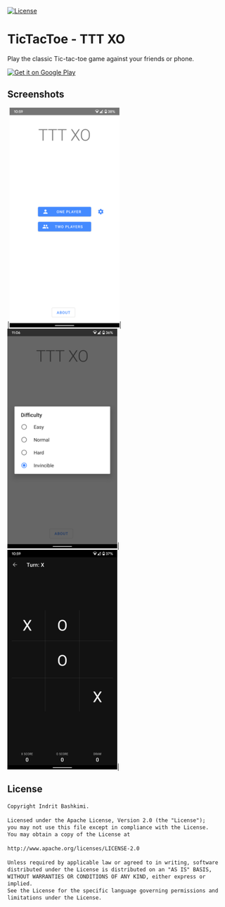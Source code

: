 [![License](https://img.shields.io/badge/license-Apache%202-4EB1BA.svg?style=flat-square)](https://www.apache.org/licenses/LICENSE-2.0.html)

# TicTacToe - TTT XO

Play the classic Tic-tac-toe game against your friends or phone.

<a href="https://play.google.com/store/apps/details?id=com.ibashkimi.tris"><img alt="Get it on Google Play" src="https://play.google.com/intl/en_us/badges/images/generic/en_badge_web_generic.png" width="200px"/></a>

## Screenshots
|<img src="screenshots/home.png" width="250">|<img src="screenshots/level.png" width="250">|<img src="screenshots/game.png" width="250">|

## License

    Copyright Indrit Bashkimi.

    Licensed under the Apache License, Version 2.0 (the "License");
    you may not use this file except in compliance with the License.
    You may obtain a copy of the License at

    http://www.apache.org/licenses/LICENSE-2.0

    Unless required by applicable law or agreed to in writing, software
    distributed under the License is distributed on an "AS IS" BASIS,
    WITHOUT WARRANTIES OR CONDITIONS OF ANY KIND, either express or implied.
    See the License for the specific language governing permissions and
    limitations under the License.

